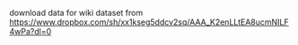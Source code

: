 download data for wiki dataset from https://www.dropbox.com/sh/xx1kseg5ddcv2sq/AAA_K2enLLtEA8ucmNILF4wPa?dl=0
